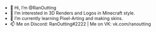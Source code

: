 - 👋 Hi, I’m @RanOutting
- 👀 I’m interested in 3D Renders and Logos in Minecraft style.
- 🌱 I’m currently learning Pixel-Arting and making skins.
- 📫 Me on Discord: RanOutting#2222 | Me on VK: vk.com/ranoutting
